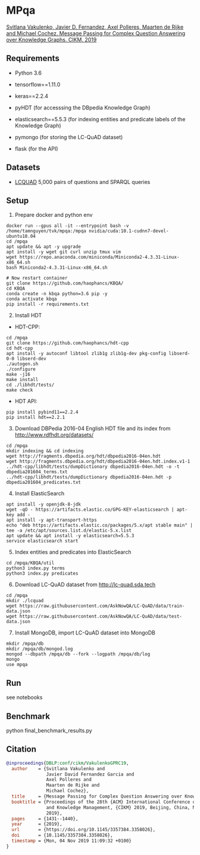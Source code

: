 # MPqa

[Svitlana Vakulenko, Javier D. Fernandez, Axel Polleres, Maarten de Rijke and Michael Cochez. Message Passing for Complex Question Answering over Knowledge Graphs. CIKM. 2019](https://arxiv.org/abs/1908.06917)


## Requirements

* Python 3.6
* tensorflow==1.11.0
* keras==2.2.4

* pyHDT (for accesssing the DBpedia Knowledge Graph)
* elasticsearch==5.5.3 (for indexing entities and predicate labels of the Knowledge Graph)

* pymongo (for storing the LC-QuAD dataset)
* flask (for the API)


## Datasets

* [LCQUAD](http://lc-quad.sda.tech) 5,000 pairs of questions and SPARQL queries

## Setup

1. Prepare docker and python env
```
docker run --gpus all -it --entrypoint bash -v /home/tamnguyen/tvk/mpqa:/mpqa nvidia/cuda:10.1-cudnn7-devel-ubuntu18.04
cd /mpqa
apt update && apt -y upgrade
apt install -y wget git curl unzip tmux vim
wget https://repo.anaconda.com/miniconda/Miniconda2-4.3.31-Linux-x86_64.sh
bash Miniconda2-4.3.31-Linux-x86_64.sh

# Now restart container
git clone https://github.com/haophancs/KBQA/
cd KBQA
conda create -n kbqa python=3.6 pip -y
conda activate kbqa
pip install -r requirements.txt
```

2. Install HDT
 - HDT-CPP:
```
cd /mpqa
git clone https://github.com/haophancs/hdt-cpp
cd hdt-cpp
apt install -y autoconf libtool zlib1g zlib1g-dev pkg-config libserd-0-0 libserd-dev
./autogen.sh
./configure
make -j16
make install
cd ./libhdt/tests/
make check
```
 - HDT API:
```
pip install pybind11==2.2.4
pip install hdt==2.2.1
```

3. Download DBPedia 2016-04 English HDT file and its index from http://www.rdfhdt.org/datasets/
```
cd /mpqa
mkdir indexing && cd indexing
wget http://fragments.dbpedia.org/hdt/dbpedia2016-04en.hdt
wget http://fragments.dbpedia.org/hdt/dbpedia2016-04en.hdt.index.v1-1
../hdt-cpp/libhdt/tests/dumpDictionary dbpedia2016-04en.hdt -o -t dbpedia201604_terms.txt
../hdt-cpp/libhdt/tests/dumpDictionary dbpedia2016-04en.hdt -p dbpedia201604_predicates.txt
```

4. Install ElasticSearch 
```
apt install -y openjdk-8-jdk
wget -qO - https://artifacts.elastic.co/GPG-KEY-elasticsearch | apt-key add -
apt install -y apt-transport-https
echo "deb https://artifacts.elastic.co/packages/5.x/apt stable main" | tee -a /etc/apt/sources.list.d/elastic-5.x.list
apt update && apt install -y elasticsearch=5.5.3
service elasticsearch start
```

5. Index entities and predicates into ElasticSearch
```
cd /mpqa/KBQA/util
python3 index.py terms
python3 index.py predicates
```

6. Download LC-QuAD dataset from http://lc-quad.sda.tech
```
cd /mpqa
mkdir ./lcquad
wget https://raw.githubusercontent.com/AskNowQA/LC-QuAD/data/train-data.json
wget https://raw.githubusercontent.com/AskNowQA/LC-QuAD/data/test-data.json
```

7. Install MongoDB, import LC-QuAD dataset into MongoDB
```
mkdir /mpqa/db
mkdir /mpqa/db/mongod.log
mongod --dbpath /mpqa/db --fork --logpath /mpqa/db/log
mongo
use mpqa
```


<!-- 
2. Download and make [fastText](https://github.com/facebookresearch/fastText), load the English model trained on Wikipedia and generate fastText embeddings:

'''
cd data
wget https://s3-us-west-1.amazonaws.com/fasttext-vectors/wiki.en.zip
unzip wiki.en.zip
rm wiki.en.zip
'''

./fasttext print-word-vectors ../KBQA/data/fasttext/wiki.en.bin < ../KBQA/data/test_question_words.txt > ../KBQA/data/test_question_words_fasttext.txt

 -->


## Run

see notebooks

## Benchmark

python final_benchmark_results.py

## Citation

```bibtex
@inproceedings{DBLP:conf/cikm/VakulenkoGPRC19,
  author    = {Svitlana Vakulenko and
               Javier David Fernandez Garcia and
               Axel Polleres and
               Maarten de Rijke and
               Michael Cochez},
  title     = {Message Passing for Complex Question Answering over Knowledge Graphs},
  booktitle = {Proceedings of the 28th {ACM} International Conference on Information
               and Knowledge Management, {CIKM} 2019, Beijing, China, November 3-7,
               2019},
  pages     = {1431--1440},
  year      = {2019},
  url       = {https://doi.org/10.1145/3357384.3358026},
  doi       = {10.1145/3357384.3358026},
  timestamp = {Mon, 04 Nov 2019 11:09:32 +0100}
}
```
